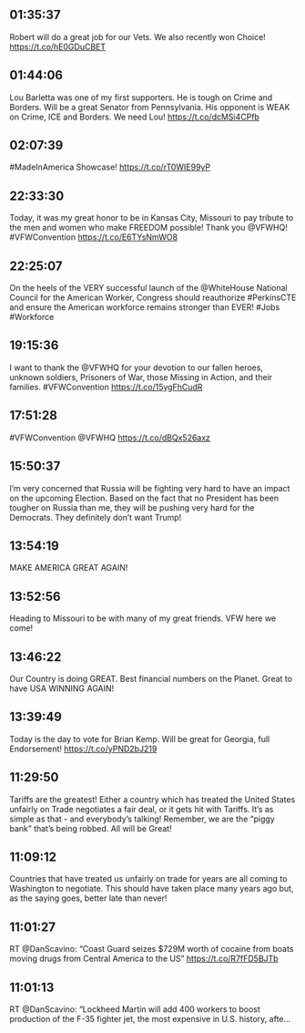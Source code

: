 ## 01:35:37
Robert will do a great job for our Vets. We also recently won Choice! https://t.co/hE0GDuCBET
## 01:44:06
Lou Barletta was one of my first supporters. He is tough on Crime and Borders. Will be a great Senator from Pennsylvania. His opponent is WEAK on Crime, ICE and Borders. We need Lou! https://t.co/dcMSi4CPfb
## 02:07:39
#MadeInAmerica Showcase! https://t.co/rT0WIE99yP
## 22:33:30
Today, it was my great honor to be in Kansas City, Missouri to pay tribute to the men and women who make FREEDOM possible! Thank you @VFWHQ! #VFWConvention https://t.co/E6TYsNmWO8
## 22:25:07
On the heels of the VERY successful launch of the @WhiteHouse National Council for the American Worker, Congress should reauthorize #PerkinsCTE and ensure the American workforce remains stronger than EVER! #Jobs #Workforce
## 19:15:36
I want to thank the @VFWHQ for your devotion to our fallen heroes, unknown soldiers, Prisoners of War, those Missing in Action, and their families. #VFWConvention https://t.co/15ygFhCudR
## 17:51:28
#VFWConvention @VFWHQ https://t.co/dBQx526axz
## 15:50:37
I’m very concerned that Russia will be fighting very hard to have an impact on the upcoming Election. Based on the fact that no President has been tougher on Russia than me, they will be pushing very hard for the Democrats. They definitely don’t want Trump!
## 13:54:19
MAKE AMERICA GREAT AGAIN!
## 13:52:56
Heading to Missouri to be with many of my great friends. VFW here we come!
## 13:46:22
Our Country is doing GREAT. Best financial numbers on the Planet. Great to have USA WINNING AGAIN!
## 13:39:49
Today is the day to vote for Brian Kemp. Will be great for Georgia, full Endorsement! https://t.co/yPND2bJ219
## 11:29:50
Tariffs are the greatest! Either a country which has treated the United States unfairly on Trade negotiates a fair deal, or it gets hit with Tariffs. It’s as simple as that - and everybody’s talking! Remember, we are the “piggy bank” that’s being robbed. All will be Great!
## 11:09:12
Countries that have treated us unfairly on trade for years are all coming to Washington to negotiate. This should have taken place many years ago but,
as the saying goes, better late than never!
## 11:01:27
RT @DanScavino: “Coast Guard seizes $729M worth of cocaine from boats moving drugs from Central America to the US” https://t.co/R7fFD5BJTb
## 11:01:13
RT @DanScavino: “Lockheed Martin will add 400 workers to boost production of the F-35 fighter jet, the most expensive in U.S. history, afte…
